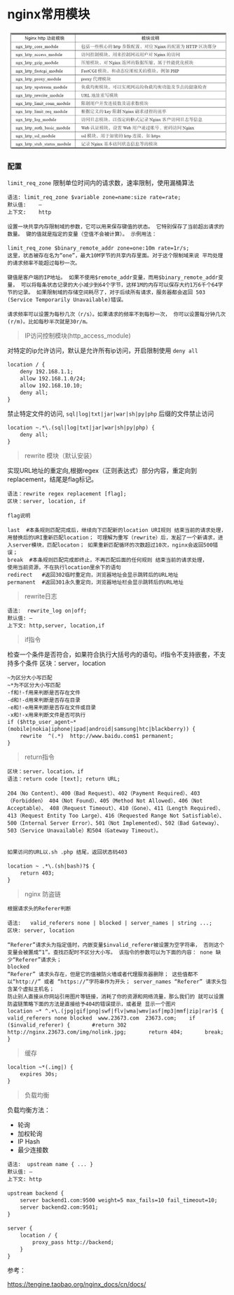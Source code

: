 # nginx常用模块

![img](./moudule.jpg)

### 配置

`limit_req_zone` 限制单位时间内的请求数，速率限制，使用漏桶算法

    语法:	limit_req_zone $variable zone=name:size rate=rate;
    默认值:	—
    上下文:	http

    设置一块共享内存限制域的参数，它可以用来保存键值的状态。 它特别保存了当前超出请求的数量。 键的值就是指定的变量（空值不会被计算）。 示例用法：

    limit_req_zone $binary_remote_addr zone=one:10m rate=1r/s;
    这里，状态被存在名为“one”，最大10M字节的共享内存里面。对于这个限制域来说 平均处理的请求频率不能超过每秒一次。

    键值是客户端的IP地址。 如果不使用$remote_addr变量，而用$binary_remote_addr变量， 可以将每条状态记录的大小减少到64个字节，这样1M的内存可以保存大约1万6千个64字节的记录。 如果限制域的存储空间耗尽了，对于后续所有请求，服务器都会返回 503 (Service Temporarily Unavailable)错误。

    请求频率可以设置为每秒几次（r/s）。如果请求的频率不到每秒一次， 你可以设置每分钟几次(r/m)。比如每秒半次就是30r/m。


> IP访问控制模块(http_access_module)

对特定的ip允许访问，默认是允许所有ip访问，开启限制使用  `deny all`

    location / {
        deny 192.168.1.1;
        allow 192.168.1.0/24;
        allow 192.168.10.10;
        deny all;
    }

禁止特定文件的访问, `sql|log|txt|jar|war|sh|py|php` 后缀的文件禁止访问

    location ~.*\.(sql|log|txt|jar|war|sh|py|php) {     
        deny all; 
    }

> rewrite 模块（默认安装）

实现URL地址的重定向,根据regex（正则表达式）部分内容，重定向到replacement，结尾是flag标记。 

    语法：rewrite regex replacement [flag]; 
    区块：server, location, if

    flag说明

    last  #本条规则匹配完成后，继续向下匹配新的location URI规则 结束当前的请求处理，用替换后的URI重新匹配location； 可理解为重写（rewrite）后，发起了一个新请求，进入server模块，匹配locaton； 如果重新匹配循环的次数超过10次，nginx会返回500错误；
    break  #本条规则匹配完成即终止，不再匹配后面的任何规则 结束当前的请求处理，
    使用当前资源，不在执行location里余下的语句
    redirect   #返回302临时重定向，浏览器地址会显示跳转后的URL地址 
    permanent  #返回301永久重定向，浏览器地址栏会显示跳转后的URL地址

> rewrite日志

    语法:  rewrite_log on|off;
    默认值: —
    上下文: http,server, location,if

> if指令

检查一个条件是否符合，如果符合执行大括号内的语句。if指令不支持嵌套，不支持多个条件
    区块：server，location

    ~为区分大小写匹配 
    ~*为不区分大小写匹配 
    -f和!-f用来判断是否存在文件 
    -d和!-d用来判断是否存在目录 
    -e和!-e用来判断是否存在文件或目录 
    -x和!-x用来判断文件是否可执行
    if ($http_user_agent~*(mobile|nokia|iphone|ipad|android|samsung|htc|blackberry)) {      
        rewrite  ^(.*)  http://www.baidu.com$1 permanent;
    }

> return指令

    区块：server，location，if
    语法：return code [text]; return URL;

    204（No Content）、400（Bad Request）、402（Payment Required）、403（Forbidden） 404（Not Found）、405（Method Not Allowed）、406（Not Acceptable）、 408（Request Timeout）、410（Gone）、411（Length Required）、 413（Request Entity Too Large）、416（Requested Range Not Satisfiable）、 500（Internal Server Error）、501（Not Implemented）、502（Bad Gateway）、 503（Service Unavailable）和504（Gateway Timeout）。


    如果访问的URL以.sh .php 结尾，返回状态码403 
    
    location ~ .*\.(sh|bash)?$ {
        return 403;
    }

> nginx 防盗链

    根据请求头的Referer判断

    语法:   valid_referers none | blocked | server_names | string ...;
    区块: server, location

    “Referer”请求头为指定值时，内嵌变量$invalid_referer被设置为空字符串， 否则这个变量会被置成“1”。查找匹配时不区分大小写。 该指令的参数可以为下面的内容： none 缺少“Referer”请求头；
    blocked
    “Referer” 请求头存在，但是它的值被防火墙或者代理服务器删除； 这些值都不以“http://” 或者 “https://”字符串作为开头； server_names “Referer” 请求头包含某个虚拟主机名；
    防止别人直接从你网站引用图片等链接，消耗了你的资源和网络流量，那么我们的 就可以设置防盗链策略下面的方法是直接给予404的错误提示，或者是 显示一个图片
    location ~* ^.+\.(jpg|gif|png|swf|flv|wma|wmv|asf|mp3|mmf|zip|rar)$ {    valid_referers none blocked  www.23673.com  23673.com;    if ($invalid_referer) {       #return 302  http://nginx.23673.com/img/nolink.jpg;       return 404;       break;     }

> 缓存
    
    localtion ~*(.img|) {
        expires 30s;
    }

> 负载均衡

负载均衡方法：

- 轮询
- 加权轮询
- IP Hash
- 最少连接数

```
语法:  upstream name { ... }
默认值: —
上下文: http

upstream backend {
    server backend1.com:9500 weight=5 max_fails=10 fail_timeout=10;
    server backend2.com:9501;
}

server {
    location / {
        proxy_pass http://backend;
    }
}
```


参考：

https://tengine.taobao.org/nginx_docs/cn/docs/
